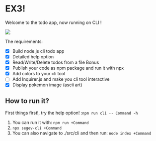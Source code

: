 # EX3!

Welcome to the todo app, now running on CLI !

![](https://i.ytimg.com/vi/6_zFLsW7z2E/maxresdefault.jpg)

The requirements:

- [x] Build node.js cli todo app
- [x] Detailed help option
- [x] Read/Write/Delete todos from a file
      Bonus
- [x] Publish your code as npm package and run it with npx
- [x] Add colors to your cli tool
- [ ] Add Inquirer.js and make you cli tool interactive
- [x] Display pokemon image (ascii art)

## How to run it?

First things first!, try the help option! :`npm run cli -- Command -h`

1. You can run it with: `npm run +Command`
2. `npx segev-cli +Command`
3. You can also navigate to ./src/cli and then run: `node index +Command`
